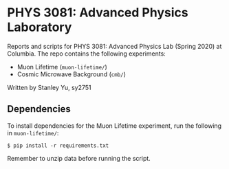 # PHYS 3081: Advanced Physics Laboratory

Reports and scripts for PHYS 3081: Advanced Physics Lab (Spring 2020) at
Columbia. The repo contains the following experiments:

* Muon Lifetime (`muon-lifetime/`)
* Cosmic Microwave Background (`cmb/`)

Written by Stanley Yu, sy2751

## Dependencies

To install dependencies for the Muon Lifetime experiment, run the following
in `muon-lifetime/`:
```
$ pip install -r requirements.txt
```
Remember to unzip data before running the script.